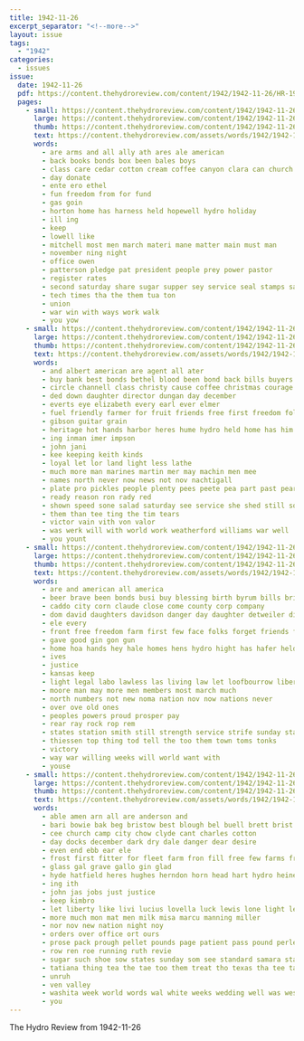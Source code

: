 ```yaml
---
title: 1942-11-26
excerpt_separator: "<!--more-->"
layout: issue
tags:
  - "1942"
categories:
  - issues
issue:
  date: 1942-11-26
  pdf: https://content.thehydroreview.com/content/1942/1942-11-26/HR-1942-11-26.pdf
  pages:
    - small: https://content.thehydroreview.com/content/1942/1942-11-26/small/HR-1942-11-26-01.jpg
      large: https://content.thehydroreview.com/content/1942/1942-11-26/large/HR-1942-11-26-01.jpg
      thumb: https://content.thehydroreview.com/content/1942/1942-11-26/thumbnails/HR-1942-11-26-01.jpg
      text: https://content.thehydroreview.com/assets/words/1942/1942-11-26/HR-1942-11-26-01.txt
      words:
        - are arms and all ally ath ares ale american
        - back books bonds box been bales boys
        - class care cedar cotton cream coffee canyon clara can church county christian caddo christmas
        - day donate
        - ente ero ethel
        - fun freedom from for fund
        - gas goin
        - horton home has harness held hopewell hydro holiday
        - ill ing
        - keep
        - lowell like
        - mitchell most men march materi mane matter main must man
        - november ning night
        - office owen
        - patterson pledge pat president people prey power pastor
        - register rates
        - second saturday share sugar supper sey service seal stamps sale self school
        - tech times tha the them tua ton
        - union
        - war win with ways work walk
        - you yow
    - small: https://content.thehydroreview.com/content/1942/1942-11-26/small/HR-1942-11-26-02.jpg
      large: https://content.thehydroreview.com/content/1942/1942-11-26/large/HR-1942-11-26-02.jpg
      thumb: https://content.thehydroreview.com/content/1942/1942-11-26/thumbnails/HR-1942-11-26-02.jpg
      text: https://content.thehydroreview.com/assets/words/1942/1942-11-26/HR-1942-11-26-02.txt
      words:
        - and albert american are agent all ater
        - buy bank best bonds bethel blood been bond back bills buyers business
        - circle channell class christy cause coffee christmas courage carruth can
        - ded down daughter director dungan day december
        - everts eye elizabeth every earl ever elmer
        - fuel friendly farmer for fruit friends free first freedom follo
        - gibson guitar grain
        - heritage hot hands harbor heres hume hydro held home has him happy her had
        - ing inman imer impson
        - john jani
        - kee keeping keith kinds
        - loyal let lor land light less lathe
        - much more man marines martin mer may machin men mee
        - names north never now news not nov nachtigall
        - plate pro pickles people plenty pees peete pea part past pearl patience pay pie
        - ready reason ron rady red
        - shown speed sone salad saturday see service she shed still son side such seed skill strength sever stands sailors stockton ser
        - them than tee ting the tim tears
        - victor vain vith von valor
        - was werk will with world work weatherford williams war well
        - you yount
    - small: https://content.thehydroreview.com/content/1942/1942-11-26/small/HR-1942-11-26-03.jpg
      large: https://content.thehydroreview.com/content/1942/1942-11-26/large/HR-1942-11-26-03.jpg
      thumb: https://content.thehydroreview.com/content/1942/1942-11-26/thumbnails/HR-1942-11-26-03.jpg
      text: https://content.thehydroreview.com/assets/words/1942/1942-11-26/HR-1942-11-26-03.txt
      words:
        - are and american all america
        - beer brave been bonds busi buy blessing birth byrum bills bright boys bas bet bill both beter bank
        - caddo city corn claude close come county corp company
        - dom david daughters davidson danger day daughter detweiler dinner director
        - ele every
        - front free freedom farm first few face folks forget friends farmer for
        - gave good gin gon gun
        - home hoa hands hey hale homes hens hydro hight has hafer held
        - ives
        - justice
        - kansas keep
        - light legal labo lawless las living law let loofbourrow liberty lease long lac lines
        - moore man may more men members most march much
        - north numbers not new noma nation nov now nations never
        - over ove old ones
        - peoples powers proud prosper pay
        - rear ray rock rop rem
        - states station smith still strength service strife sunday stands south such salle six sorrow sas shall side springs state
        - thiessen top thing tod tell the too them town toms tonks
        - victory
        - way war willing weeks will world want with
        - youse
    - small: https://content.thehydroreview.com/content/1942/1942-11-26/small/HR-1942-11-26-04.jpg
      large: https://content.thehydroreview.com/content/1942/1942-11-26/large/HR-1942-11-26-04.jpg
      thumb: https://content.thehydroreview.com/content/1942/1942-11-26/thumbnails/HR-1942-11-26-04.jpg
      text: https://content.thehydroreview.com/assets/words/1942/1942-11-26/HR-1942-11-26-04.txt
      words:
        - able amen arn all are anderson and
        - bari bowie bak beg bristow best blough bel buell brett brist buy bills blood boucher bring
        - cee church camp city chow clyde cant charles cotton
        - day docks december dark dry dale danger dear desire
        - even end ebb ear ele
        - frost first fitter for fleet farm fron fill free few farms from fakes freedom
        - glass gal grave gallo gin glad
        - hyde hatfield heres hughes herndon horn head hart hydro heine hope half henke heir hunting
        - ing ith
        - john jas jobs just justice
        - keep kimbro
        - let liberty like livi lucius lovella luck lewis lone light lear land lay
        - more much mon mat men milk misa marcu manning miller
        - nor nov new nation night noy
        - orders over office ort ours
        - prose pack prough pellet pounds page patient pass pound perle per pon prichard pert pari
        - row ren roe running ruth revie
        - sugar such shoe sow states sunday som see standard samara stange saving sal service sie sup soap ship shells station still
        - tatiana thing tea the tae too them treat tho texas tha tee tay till tears
        - unruh
        - ven valley
        - washita week world words wal white weeks wedding well was west will weatherford with
        - you
---
```


The Hydro Review from 1942-11-26

<!--more-->

